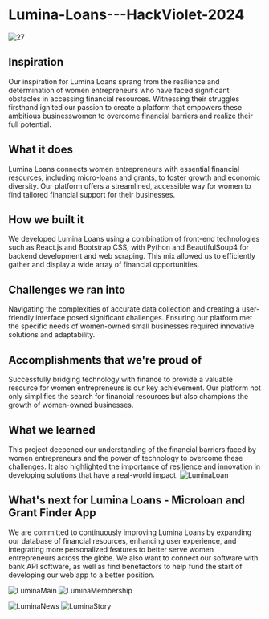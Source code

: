 # Lumina-Loans---HackViolet-2024

![27](https://github.com/pdoo2004/Lumina-Loans---HackViolet-2024/assets/130791427/74a3e2e9-58f3-42c3-a994-9753b78993a7)

## Inspiration

Our inspiration for Lumina Loans sprang from the resilience and determination of women entrepreneurs who have faced significant obstacles in accessing financial resources. Witnessing their struggles firsthand ignited our passion to create a platform that empowers these ambitious businesswomen to overcome financial barriers and realize their full potential.

## What it does

Lumina Loans connects women entrepreneurs with essential financial resources, including micro-loans and grants, to foster growth and economic diversity. Our platform offers a streamlined, accessible way for women to find tailored financial support for their businesses.

## How we built it

We developed Lumina Loans using a combination of front-end technologies such as React.js and Bootstrap CSS, with Python and BeautifulSoup4 for backend development and web scraping. This mix allowed us to efficiently gather and display a wide array of financial opportunities.

## Challenges we ran into

Navigating the complexities of accurate data collection and creating a user-friendly interface posed significant challenges. Ensuring our platform met the specific needs of women-owned small businesses required innovative solutions and adaptability.

## Accomplishments that we're proud of

Successfully bridging technology with finance to provide a valuable resource for women entrepreneurs is our key achievement. Our platform not only simplifies the search for financial resources but also champions the growth of women-owned businesses.

## What we learned

This project deepened our understanding of the financial barriers faced by women entrepreneurs and the power of technology to overcome these challenges. It also highlighted the importance of resilience and innovation in developing solutions that have a real-world impact.
![LuminaLoan](https://github.com/pdoo2004/Lumina-Loans---HackViolet-2024/assets/130791427/3f764d54-46e3-4c97-a685-281ee8ecd355)

## What's next for Lumina Loans - Microloan and Grant Finder App

We are committed to continuously improving Lumina Loans by expanding our database of financial resources, enhancing user experience, and integrating more personalized features to better serve women entrepreneurs across the globe. We also want to connect our software with bank API software, as well as find benefactors to help fund the start of developing our web app to a better position.

![LuminaMain](https://github.com/pdoo2004/Lumina-Loans---HackViolet-2024/assets/130791427/f4186230-c1a7-456e-8dda-389bf2af236f)
![LuminaMembership](https://github.com/pdoo2004/Lumina-Loans---HackViolet-2024/assets/130791427/377c6920-2e04-4375-a6ef-a29f2da099d2)

![LuminaNews](https://github.com/pdoo2004/Lumina-Loans---HackViolet-2024/assets/130791427/2222f6bf-76e6-482a-b11b-632c4d44ad77)
![LuminaStory](https://github.com/pdoo2004/Lumina-Loans---HackViolet-2024/assets/130791427/6621ac0a-c2b4-4f0e-aea4-e89eaf002148)

